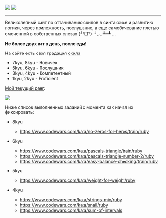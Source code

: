 
![](https://www.codewars.com/assets/logos/logo-square-red-big-d261c083345ce22e7749dc6b69549398.png)
![](https://s8.hostingkartinok.com/uploads/images/2019/02/f4f07a3ac1e9d598d237fca3c81aabb4.jpg)

---

Великолепный сайт по оттачиванию скилов в синтаксисе и развитию логики, через прилежность, послушание, а еще самобичевание плетью смоченной в собственных слезах (╯°□°）╯︵ ┻━┻ ...

**Не более двух кат в день, после еды!** 

На сайте есть своя градация [скила](https://www.codewars.com/about)

- 7kyu, 8kyu - Новичек
- 5kyu, 6kyu - Послушник
- 3kyu, 4kyu - Компетентный
- 1kyu, 2kyu - Proficient

[Мой текущий ранг](https://www.codewars.com/users/MrBeean):

<img src=https://www.codewars.com/users/MrBeean/badges/large>


Ниже список выполненных заданий с момента как начал их фиксировать:

- 8kyu
  - https://www.codewars.com/kata/no-zeros-for-heros/train/ruby

- 6kyu
  - https://www.codewars.com/kata/pascals-triangle/train/ruby
  - https://www.codewars.com/kata/pascals-triangle-number-2/ruby
  - https://www.codewars.com/kata/easy-balance-checking/train/ruby
 
- 5kyu
  - https://www.codewars.com/kata/weight-for-weight/ruby  

- 4kyu
  - https://www.codewars.com/kata/strings-mix/ruby
  - https://www.codewars.com/kata/snail/ruby
  - https://www.codewars.com/kata/sum-of-intervals   

